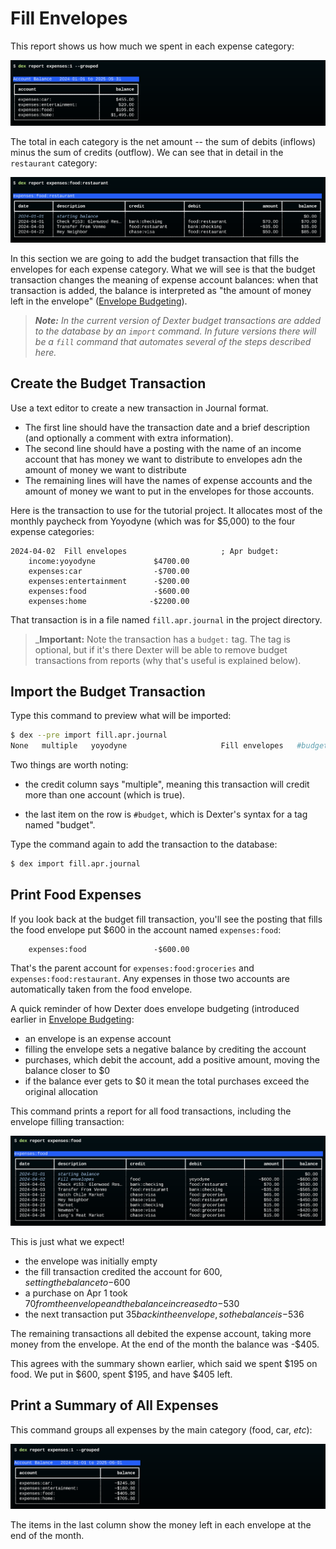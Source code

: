 # Fill Envelopes

This report shows us how much we spent in each expense category:

![expenses before fill](images/fill.report.before.png)

The total in each category is the net amount -- the sum of debits (inflows) minus the sum of credits (outflow).
We can see that in detail in the `restaurant` category:

![restaurant expenses before fill](images/fill.restaurant.before.png)

In this section we are going to add the budget transaction that fills the   envelopes for each expense category.
What we will see is that the budget transaction changes the meaning of expense account balances: when that transaction is added, the balance is interpreted as "the amount of money left in the envelope" ([Envelope Budgeting](envelopes.md)).

> _**Note:**  In the current version of Dexter budget transactions are added to the database by an `import` command.  In future versions there will be a `fill` command that automates several of the steps described here._

## Create the Budget Transaction

Use a text editor to create a new transaction in Journal format.

* The first line should have the transaction date and a brief description (and optionally a comment with extra information).
* The second line should have a posting with the name of an income account that has money we want to distribute to envelopes adn the amount of money we want to distribute
* The remaining lines will have the names of expense accounts and the amount of money we want to put in the envelopes for those accounts.

Here is the transaction to use for the tutorial project.
It allocates most of the monthly paycheck from Yoyodyne (which was for $5,000)  to the four expense categories:

```plain
2024-04-02  Fill envelopes                     ; Apr budget:
    income:yoyodyne             $4700.00
    expenses:car                -$700.00
    expenses:entertainment      -$200.00
    expenses:food               -$600.00
    expenses:home              -$2200.00
```

That transaction is in a file named `fill.apr.journal` in the project directory.

> _**Important:** Note the transaction has a `budget:` tag.  The tag is optional, but if it's there Dexter will be able to remove budget transactions from reports (why that's useful is explained below).

## Import the Budget Transaction

Type this command to preview what will be imported:

```bash
$ dex --pre import fill.apr.journal
None   multiple   yoyodyne                     Fill envelopes   #budget
```

Two things are worth noting:  

* the credit column says "multiple", meaning this transaction will credit more than one account (which is true).

* the last item on the row is `#budget`, which is Dexter's syntax for a tag named "budget".

Type the command again to add the transaction to the database:

```bash
$ dex import fill.apr.journal
```

## Print Food Expenses

If you look back at the budget fill transaction, you'll see the posting that fills the food envelope put $600 in the account named `expenses:food`:

```plain
    expenses:food               -$600.00
```

That's the parent account for `expenses:food:groceries` and `expenses:food:restaurant`.
Any expenses in those two accounts are automatically taken from the food envelope.

A quick reminder of how Dexter does envelope budgeting (introduced earlier in [Envelope Budgeting](envelopes.md):

* an envelope is an expense account
* filling the envelope sets a negative balance by crediting the account
* purchases, which debit the account, add a positive amount, moving the balance closer to $0
* if the balance ever gets to $0 it mean the total purchases exceed the original allocation

This command prints a report for all food transactions, including the envelope filling transaction:

![table with budget and all food expenses](images/report.envelope.food.png)

This is just what we expect!

* the envelope was initially empty
* the fill transaction credited the account for $600, setting the balance to -$600
* a purchase on Apr 1 took $70 from the envelope and the balance increased to -$530
* the next transaction put $35 back in the envelope, so the balance is -$536

The remaining transactions all debited the expense account, taking more money from the envelope.
At the end of the month the balance was -$405.

This agrees with the summary shown earlier, which said we spent $195 on food.
We put in $600, spent $195, and have $405 left.

## Print a Summary of All Expenses

This command groups all expenses by the main category (food, car, _etc_):

![table with budget and all food expenses](images/report.envelopes.all.png)

The items in the last column show the money left in each envelope at the end of the month.
